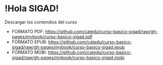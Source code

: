 # !Hola SIGAD!
    
Descargar los contendios del curso
* FORMATO PDF: https://github.com/catedu/curso-basico-sigad/raw/gh-pages/mybook/curso-basico-sigad.pdf
* FORMATO EPUB: https://github.com/catedu/curso-basico-sigad/raw/gh-pages/mybook/curso-basico-sigad.epub
* FORMATO MOBI: https://github.com/catedu/curso-basico-sigad/raw/gh-pages/mybook/curso-basico-sigad.mobi

